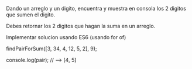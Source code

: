 Dando un arreglo y un digito, encuentra y muestra en consola los 2 digitos que sumen el digito.

Debes retornar los 2 digitos que hagan la suma en un arreglo.

Implementar solucion usando ES6 (usando for of)

findPairForSum([3, 34, 4, 12, 5, 2], 9);

console.log(pair); // --> [4, 5]
